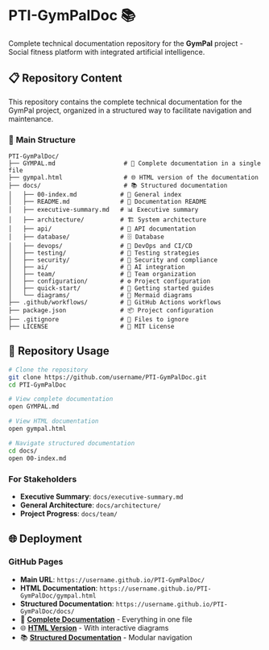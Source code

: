 # PTI-GymPalDoc 📚

Complete technical documentation repository for the **GymPal** project - Social fitness platform with integrated artificial intelligence.

## 📋 **Repository Content**

This repository contains the complete technical documentation for the GymPal project, organized in a structured way to facilitate navigation and maintenance.

### 📁 **Main Structure**

```
PTI-GymPalDoc/
├── GYMPAL.md                   # 📖 Complete documentation in a single file
├── gympal.html                 # 🌐 HTML version of the documentation
├── docs/                       # 📚 Structured documentation
│   ├── 00-index.md            # 📑 General index
│   ├── README.md              # 📖 Documentation README
│   ├── executive-summary.md   # 📊 Executive summary
│   ├── architecture/          # 🏗️ System architecture
│   ├── api/                   # 🔌 API documentation
│   ├── database/              # 🗄️ Database
│   ├── devops/                # 🚀 DevOps and CI/CD
│   ├── testing/               # 🧪 Testing strategies
│   ├── security/              # 🔐 Security and compliance
│   ├── ai/                    # 🤖 AI integration
│   ├── team/                  # 👥 Team organization
│   ├── configuration/         # ⚙️ Project configuration
│   ├── quick-start/           # 🚀 Getting started guides
│   └── diagrams/              # 🎨 Mermaid diagrams
├── .github/workflows/         # 🔄 GitHub Actions workflows
├── package.json               # 📦 Project configuration
├── .gitignore                 # 🚫 Files to ignore
├── LICENSE                    # 📄 MIT License
```


## 🔧 **Repository Usage**

```bash
# Clone the repository
git clone https://github.com/username/PTI-GymPalDoc.git
cd PTI-GymPalDoc

# View complete documentation
open GYMPAL.md

# View HTML documentation
open gympal.html

# Navigate structured documentation
cd docs/
open 00-index.md
```

### **For Stakeholders**
- **Executive Summary**: `docs/executive-summary.md`
- **General Architecture**: `docs/architecture/`
- **Project Progress**: `docs/team/`

## 🌐 **Deployment**

### **GitHub Pages**
- **Main URL**: `https://username.github.io/PTI-GymPalDoc/`
- **HTML Documentation**: `https://username.github.io/PTI-GymPalDoc/gympal.html`
- **Structured Documentation**: `https://username.github.io/PTI-GymPalDoc/docs/`
- 📖 **[Complete Documentation](GYMPAL.md)** - Everything in one file
- 🌐 **[HTML Version](gympal.html)** - With interactive diagrams
- 📚 **[Structured Documentation](docs/)** - Modular navigation
